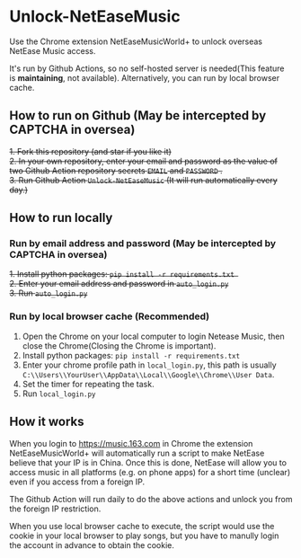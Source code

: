 # Unlock-NetEaseMusic

Use the Chrome extension NetEaseMusicWorld+ to unlock overseas NetEase Music access.

It's run by Github Actions, so no self-hosted server is needed(This feature is **maintaining**, not available). Alternatively, you can run by local browser cache.  

## How to run on Github  (May be intercepted by CAPTCHA in oversea)

~~1. Fork this repository (and star if you like it)~~  
~~2. In your own repository, enter your email and password as the value of two Github Action repository   secrets `EMAIL` and `PASSWORD` .~~  
~~3. Run Github Action `Unlock-NetEaseMusic` (It will run automatically every day.)~~  

## How to run locally

### Run by email address and password  (May be intercepted by CAPTCHA in oversea)
~~1. Install python packages: `pip install -r requirements.txt `~~  
~~2. Enter your email address and password in `auto_login.py`~~  
~~3. Run `auto_login.py`~~   

### Run by local browser cache (Recommended)
1. Open the Chrome on your local computer to login Netease Music, then close the Chrome(Closing the Chrome is important).  
2. Install python packages: `pip install -r requirements.txt `   
3. Enter your chrome profile path in `local_login.py`, this path is usually `C:\\Users\\YourUser\\AppData\\Local\\Google\\Chrome\\User Data`.    
4. Set the timer for repeating the task.  
5. Run `local_login.py`   

## How it works

When you login to https://music.163.com in Chrome the extension NetEaseMusicWorld+ will automatically run a script to make NetEase believe that your IP is in China. Once this is done, NetEase will allow you to access music in all platforms (e.g. on phone apps) for a short time (unclear) even if you access from a foreign IP.

The Github Action will run daily to do the above actions and unlock you from the foreign IP restriction.  

When you use local browser cache to execute, the script would use the cookie in your local browser to play songs, but you have to manully login the account in advance to obtain the cookie.
